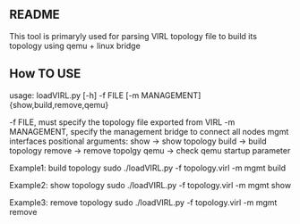## README
This tool is primaryly used for parsing VIRL topology file to build its topology using qemu + linux bridge

## How TO USE

usage: loadVIRL.py [-h] -f FILE [-m MANAGEMENT] {show,build,remove,qemu}

-f FILE,  must specify the topology file exported from VIRL
 -m MANAGEMENT, specify the management bridge to connect all nodes mgmt interfaces
positional arguments: 
                      show -> show topology
                      build -> build topology
                      remove ->  remove topolgy
                      qemu   ->  check qemu startup parameter
                      
Example1: build topology
sudo ./loadVIRL.py -f topology.virl -m  mgmt build 
    
Example2: show topology
sudo ./loadVIRL.py -f topology.virl -m  mgmt show

Example3: remove topology
sudo ./loadVIRL.py -f topology.virl -m  mgmt remove
  


